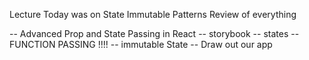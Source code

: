 Lecture Today was on State
Immutable Patterns
Review of everything

-- Advanced Prop and State Passing in React
  -- storybook
  -- states
-- FUNCTION PASSING !!!!
-- immutable State
-- Draw out our app